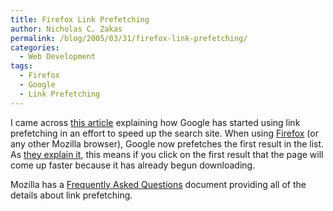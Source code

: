 ```yaml
---
title: Firefox Link Prefetching
author: Nicholas C. Zakas
permalink: /blog/2005/03/31/firefox-link-prefetching/
categories:
  - Web Development
tags:
  - Firefox
  - Google
  - Link Prefetching
---
```

I came across <a title="Google Search Enhanced for Firefox" rel="external" href="http://www.mozillazine.org/talkback.html?article=6310">this article</a> explaining how Google has started using link prefetching in an effort to speed up the search site. When using <a title="Mozilla Firefox" rel="external" href="http://www.mozilla.org/projects/firefox">Firefox</a> (or any other Mozilla browser), Google now prefetches the first result in the list. As <a title="Results Prefetching" rel="external" href="http://www.google.com/help/features.html#prefetch">they explain it</a>, this means if you click on the first result that the page will come up faster because it has already begun downloading.

Mozilla has a <a title="Link Prefetching FAQ" rel="external" href="http://www.mozilla.org/projects/netlib/Link_Prefetching_FAQ.html">Frequently Asked Questions</a> document providing all of the details about link prefetching.
